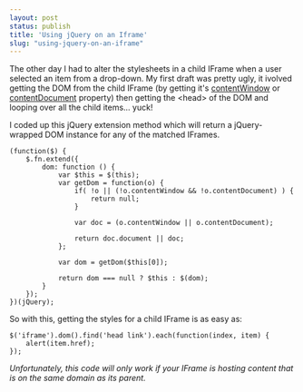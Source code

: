 ```yaml
---
layout: post
status: publish
title: 'Using jQuery on an Iframe'
slug: "using-jquery-on-an-iframe"
---
```

The other day I had to alter the stylesheets in a child IFrame when a user selected an item from a drop-down. My first draft was pretty ugly, it ivolved getting the DOM from the child IFrame (by getting it's [contentWindow][1]  or [contentDocument][2]  property) then getting the &lt;head&gt; of the DOM and looping over all the child items... yuck!

I coded up this jQuery extension method which will return a jQuery-wrapped DOM instance for any of the matched IFrames.
    
    (function($) {
        $.fn.extend({
            dom: function () {
                var $this = $(this);
                var getDom = function(o) {
                    if( !o || (!o.contentWindow && !o.contentDocument) ) {
                        return null;
                    }
    
                    var doc = (o.contentWindow || o.contentDocument);
    
                    return doc.document || doc;
                };
    
                var dom = getDom($this[0]);
    
                return dom === null ? $this : $(dom);
            }
        });
    })(jQuery);

So with this, getting the styles for a child IFrame is as easy as:
    
    $('iframe').dom().find('head link').each(function(index, item) {
        alert(item.href);
    });

*Unfortunately, this code will only work if your IFrame is hosting content that is on the same domain as its parent.*

  [1]: http://www-archive.mozilla.org/docs/dom/domref/dom_frame_ref5.html
  [2]: http://www-archive.mozilla.org/docs/dom/domref/dom_frame_ref4.html
